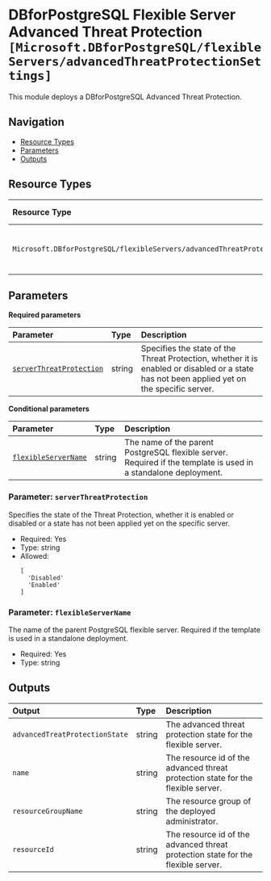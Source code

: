 # DBforPostgreSQL Flexible Server Advanced Threat Protection `[Microsoft.DBforPostgreSQL/flexibleServers/advancedThreatProtectionSettings]`

This module deploys a DBforPostgreSQL Advanced Threat Protection.

## Navigation

- [Resource Types](#Resource-Types)
- [Parameters](#Parameters)
- [Outputs](#Outputs)

## Resource Types

| Resource Type | API Version | References |
| :-- | :-- | :-- |
| `Microsoft.DBforPostgreSQL/flexibleServers/advancedThreatProtectionSettings` | 2025-06-01-preview | <ul style="padding-left: 0px;"><li>[AzAdvertizer](https://www.azadvertizer.net/azresourcetypes/microsoft.dbforpostgresql_flexibleservers_advancedthreatprotectionsettings.html)</li><li>[Template reference](https://learn.microsoft.com/en-us/azure/templates/Microsoft.DBforPostgreSQL/2025-06-01-preview/flexibleServers/advancedThreatProtectionSettings)</li></ul> |

## Parameters

**Required parameters**

| Parameter | Type | Description |
| :-- | :-- | :-- |
| [`serverThreatProtection`](#parameter-serverthreatprotection) | string | Specifies the state of the Threat Protection, whether it is enabled or disabled or a state has not been applied yet on the specific server. |

**Conditional parameters**

| Parameter | Type | Description |
| :-- | :-- | :-- |
| [`flexibleServerName`](#parameter-flexibleservername) | string | The name of the parent PostgreSQL flexible server. Required if the template is used in a standalone deployment. |

### Parameter: `serverThreatProtection`

Specifies the state of the Threat Protection, whether it is enabled or disabled or a state has not been applied yet on the specific server.

- Required: Yes
- Type: string
- Allowed:
  ```Bicep
  [
    'Disabled'
    'Enabled'
  ]
  ```

### Parameter: `flexibleServerName`

The name of the parent PostgreSQL flexible server. Required if the template is used in a standalone deployment.

- Required: Yes
- Type: string

## Outputs

| Output | Type | Description |
| :-- | :-- | :-- |
| `advancedTreatProtectionState` | string | The advanced threat protection state for the flexible server. |
| `name` | string | The resource id of the advanced threat protection state for the flexible server. |
| `resourceGroupName` | string | The resource group of the deployed administrator. |
| `resourceId` | string | The resource id of the advanced threat protection state for the flexible server. |
